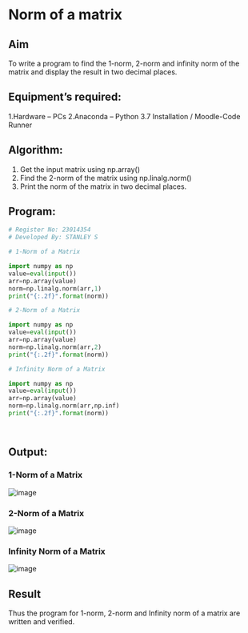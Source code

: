 # Norm of a matrix
## Aim
To write a program to find the 1-norm, 2-norm and infinity norm of the matrix and display the result in two decimal places.
## Equipment’s required:
1.Hardware – PCs
2.Anaconda – Python 3.7 Installation / Moodle-Code Runner
## Algorithm:
1. Get the input matrix using np.array()   
2. Find the 2-norm of the matrix using np.linalg.norm()
3. Print the norm of the matrix in two decimal places.
## Program:
```Python
# Register No: 23014354
# Developed By: STANLEY S

# 1-Norm of a Matrix

import numpy as np
value=eval(input())
arr=np.array(value)
norm=np.linalg.norm(arr,1)
print("{:.2f}".format(norm))

# 2-Norm of a Matrix

import numpy as np
value=eval(input())
arr=np.array(value)
norm=np.linalg.norm(arr,2)
print("{:.2f}".format(norm))

# Infinity Norm of a Matrix

import numpy as np
value=eval(input())
arr=np.array(value)
norm=np.linalg.norm(arr,np.inf)
print("{:.2f}".format(norm))




```
## Output:
### 1-Norm of a Matrix

![image](https://github.com/STANLEY-13/Norm-of-a-matrix/assets/148198816/19406f98-dc68-4791-81cd-9e53936d954c)


### 2-Norm of a Matrix

![image](https://github.com/STANLEY-13/Norm-of-a-matrix/assets/148198816/e24c627e-84f0-45d7-9b76-87575b2af772)


### Infinity Norm of a Matrix

![image](https://github.com/STANLEY-13/Norm-of-a-matrix/assets/148198816/3dcbd2b8-a99b-40e1-9c9b-7ba240ed1511)


## Result
Thus the program for 1-norm, 2-norm and Infinity norm of a matrix are written and verified.
